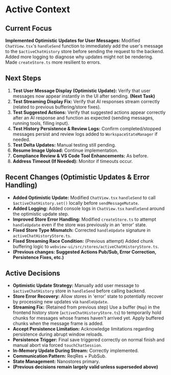 # Active Context

## Current Focus
**Implemented Optimistic Updates for User Messages:** Modified `ChatView.tsx`'s `handleSend` function to immediately add the user's message to the `$activeChatHistory` store before sending the request to the backend. Added more logging to diagnose why updates might not be rendering. Made `createStore.ts` more resilient to errors.

## Next Steps
1.  **Test User Message Display (Optimistic Update):** Verify that user messages now appear instantly in the UI after sending. **(Next Task)**
2.  **Test Streaming Display Fix:** Verify that AI responses stream correctly (related to previous buffering/store fixes).
3.  **Test Suggested Actions:** Verify that suggested actions appear correctly after an AI response and function as expected (sending messages, running tools, filling input).
3.  **Test History Persistence & Review Logs:** Confirm completed/stopped messages persist and review logs added to `WorkspaceStateManager` if needed.
4.  **Test Delta Updates:** Manual testing still pending.
5.  **Resume Image Upload:** Continue implementation.
6.  **Compliance Review & VS Code Tool Enhancements:** As before.
7.  **Address Timeout (If Needed):** Monitor if timeouts occur.

## Recent Changes (Optimistic Updates & Error Handling)
+ **Added Optimistic Update:** Modified `ChatView.tsx` `handleSend` to call `$activeChatHistory.set()` locally before `sendMessageMutate`.
+ **Added Logging:** Added console logs in `ChatView.tsx` `handleSend` around the optimistic update step.
+ **Improved Store Error Handling:** Modified `createStore.ts` to attempt `handleUpdate` even if the store was previously in an 'error' state.
+ **Fixed Store Type Mismatch:** Corrected `handleUpdate` signature in `activeChatHistoryStore.ts`.
+ **Fixed Streaming Race Condition:** (Previous attempt) Added chunk buffering logic to `webview-ui/src/stores/activeChatHistoryStore.ts`.
+ **(Previous changes: Suggested Actions Pub/Sub, Error Correction, Persistence Fixes, etc.)**

## Active Decisions
+ **Optimistic Update Strategy:** Manually add user message to `$activeChatHistory` store in `handleSend` before calling backend.
+ **Store Error Recovery:** Allow stores in 'error' state to potentially recover by processing new updates via `handleUpdate`.
+ **Streaming Fix:** (Retained from previous step) Use a buffer (`Map`) in the frontend history store (`activeChatHistoryStore.ts`) to temporarily hold chunks for messages whose frames haven't arrived yet. Apply buffered chunks when the message frame is added.
+ **Accept Persistence Limitation:** Acknowledge limitations regarding persistence during abrupt window reloads.
+ **Persistence Trigger:** Final save triggered correctly on normal finish and manual abort via forced `touchChatSession`.
+ **In-Memory Update During Stream:** Correctly implemented.
+ **Communication Pattern:** ReqRes + PubSub.
+ **State Management:** Nanostores primary.
+ **(Previous decisions remain largely valid unless superseded above)**
